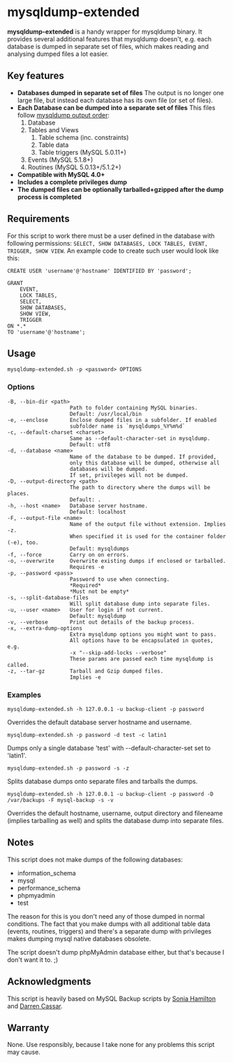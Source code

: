 # mysqldump-extended

**mysqldump-extended** is a handy wrapper for mysqldump binary. It provides several additional features that mysqldump doesn't, e.g. each database is dumped in separate set of files, which makes reading and analysing dumped files a lot easier.

## Key features
- **Databases dumped in separate set of files**
The output is no longer one large file, but instead each database has its own file (or set of files).
- **Each Database can be dumped into a separate set of files**
This files follow [mysqldump output order](http://stackoverflow.com/a/9136706/108878):
  1. Database
  2. Tables and Views
     1. Table schema (inc. constraints)
     2. Table data
     3. Table triggers (MySQL 5.0.11+)
  3. Events (MySQL 5.1.8+)
  4. Routines (MySQL 5.0.13+/5.1.2+)
- **Compatible with MySQL 4.0+**
- **Includes a complete privileges dump**
- **The dumped files can be optionally tarballed+gzipped after the dump process is completed**

## Requirements
For this script to work there must be a user defined in the database with following permissions:
`SELECT, SHOW DATABASES, LOCK TABLES, EVENT, TRIGGER, SHOW VIEW`.
An example code to create such user would look like this:

    CREATE USER 'username'@'hostname' IDENTIFIED BY 'password';

    GRANT
        EVENT,
        LOCK TABLES,
        SELECT,
        SHOW DATABASES,
        SHOW VIEW,
        TRIGGER
    ON *.*
    TO 'username'@'hostname';

## Usage
`mysqldump-extended.sh -p <password> OPTIONS`

### Options
    -B, --bin-dir <path>
                        Path to folder containing MySQL binaries.
                        Default: /usr/local/bin
    -e, --enclose       Enclose dumped files in a subfolder. If enabled
						subfolder name is `mysqldumps_%Y%m%d`
    -c, --default-charset <charset>
                        Same as --default-character-set in mysqldump.
                        Default: utf8
    -d, --database <name>
                        Name of the database to be dumped. If provided,
                        only this database will be dumped, otherwise all
                        databases will be dumped.
						If set, privileges will not be dumped.
    -D, --output-directory <path>
                        The path to directory where the dumps will be places.
                        Default: .
    -h, --host <name>   Database server hostname.
                        Default: localhost
    -F, --output-file <name>
                        Name of the output file without extension. Implies -z.
                        When specified it is used for the container folder (-e), too.
                        Default: mysqldumps
    -f, --force         Carry on on errors.
    -o, --overwrite		Overwrite existing dumps if enclosed or tarballed.
						Requires -e
    -p, --password <pass>
                        Password to use when connecting.
                        *Required*
                        *Must not be empty*
    -s, --split-database-files
						Will split database dump into separate files.
    -u, --user <name>   User for login if not current.
                        Default: mysqldump
    -v, --verbose       Print out details of the backup process.
    -x, --extra-dump-options
                        Extra mysqldump options you might want to pass.
                        All options have to be encapsulated in quotes, e.g.
                        -x "--skip-add-locks --verbose"
                        These params are passed each time mysqldump is called.
    -z, --tar-gz        Tarball and Gzip dumped files.
						Implies -e


### Examples
`mysqldump-extended.sh -h 127.0.0.1 -u backup-client -p password`

Overrides the default database server hostname and username.

`mysqldump-extended.sh -p password -d test -c latin1`

Dumps only a single database 'test' with --default-character-set set to 'latin1'.

`mysqldump-extended.sh -p password -s -z`

Splits database dumps onto separate files and tarballs the dumps.

`mysqldump-extended.sh -h 127.0.0.1 -u backup-client -p password -D /var/backups -F mysql-backup -s -v`

Overrides the default hostname, username, output directory and fileneame (implies tarballing as well) and splits the database dump into separate files.

## Notes
This script does not make dumps of the following databases:

- information_schema
- mysql
- performance_schema
- phpmyadmin
- test

The reason for this is you don't need any of those dumped in normal conditions. The fact that you make dumps with all additional table data (events, routines, triggers) and there's a separate dump with privileges makes dumping mysql native databases obsolete.

The script doesn't dump phpMyAdmin database either, but that's because I don't want it to. ;)

## Acknowledgments
This script is heavily based on MySQL Backup scripts by [Sonia Hamilton](http://soniahamilton.wordpress.com/2005/11/16/backup-multiple-databases-into-separate-files/) and [Darren Cassar](http://mysqlpreacher.com/wordpress/2010/08/dumping-ddl-mysqldump-tables-stored-procedures-events-triggers-separately/).

## Warranty
None. Use responsibly, because I take none for any problems this script may cause.
